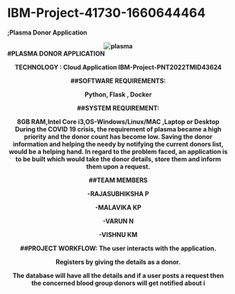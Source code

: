 # IBM-Project-41730-1660644464

<b style=text-align:center>;Plasma Donor Application<b>
<center>
    <img src="https://as2.ftcdn.net/v2/jpg/03/26/06/75/1000_F_326067522_ptXvtEaaeXWHVU7pa9DYdrVTt8j17Fdn.jpg" alt="plasma"></center>
#PLASMA DONOR APPLICATION

TECHNOLOGY : Cloud Application 
IBM-Project-PNT2022TMID43624

##SOFTWARE REQUIREMENTS:

Python, Flask , Docker

##SYSTEM REQUIREMENT:

8GB RAM,Intel Core i3,OS-Windows/Linux/MAC ,Laptop or Desktop
During the COVID 19 crisis, the requirement of plasma became a high priority and the donor count has become low. 
Saving the donor information and helping the needy by notifying the current donors list, would be a helping hand.
In regard to the problem faced, an application is to be built which would take the donor details, 
store them and inform them upon a request.

##TEAM MEMBERS

-RAJASUBHIKSHA P

-MALAVIKA KP

-VARUN N

-VISHNU KM


##PROJECT WORKFLOW:
The user interacts with the application.

Registers by giving the details as a donor.

The database will have all the details and if a user posts a request then the concerned blood group donors will get notified about i
